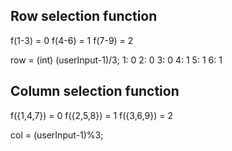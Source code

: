 ## Row selection function
f(1-3) = 0
f(4-6) = 1
f(7-9) = 2

row = (int) (userInput-1)/3;
1: 0
2: 0
3: 0
4: 1
5: 1
6: 1

## Column selection function
f({1,4,7}) = 0
f({2,5,8}) = 1
f({3,6,9}) = 2

col = (userInput-1)%3;